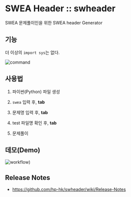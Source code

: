 # SWEA Header :: swheader

SWEA 문제풀이인을 위한 SWEA header Generator


## 기능

더 이상의 `import sys`는 없다.

![command](https://media.giphy.com/media/lqFYOssHNkCfgUvtG5/giphy.gif)


## 사용법

1. 파이썬(Python) 파일 생성 

2. `swea` 입력 후, **tab**

3. 문제명 입력 후, **tab**

4. test 파일명 확인 후, **tab**

5. 문제풀이


## 데모(Demo)
![workflow](https://media.giphy.com/media/j1yHvvsddPLLY6d3nS/giphy.gif))


## Release Notes
- https://github.com/hp-hk/swheader/wiki/Release-Notes